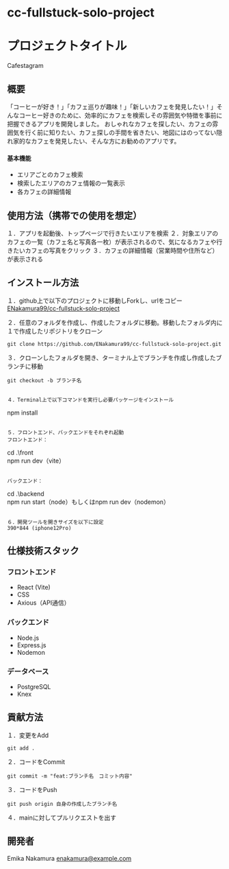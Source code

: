 # cc-fullstuck-solo-project

# プロジェクトタイトル

Cafestagram

## 概要
「コーヒーが好き！」「カフェ巡りが趣味！」「新しいカフェを発見したい！」そんなコーヒー好きのために、効率的にカフェを検索しその雰囲気や特徴を事前に把握できるアプリを開発しました。
おしゃれなカフェを探したい、カフェの雰囲気を行く前に知りたい、カフェ探しの手間を省きたい、地図にはのってない隠れ家的なカフェを発見したい、そんな方にお勧めのアプリです。


#### 基本機能
- エリアごとのカフェ検索
- 検索したエリアのカフェ情報の一覧表示
- 各カフェの詳細情報

## 使用方法（携帯での使用を想定）
１．アプリを起動後、トップページで行きたいエリアを検索
２．対象エリアのカフェの一覧（カフェ名と写真各一枚）が表示されるので、気になるカフェや行きたいカフェの写真をクリック
３．カフェの詳細情報（営業時間や住所など）が表示される


## インストール方法

１．github上で以下のプロジェクトに移動しForkし、urlをコピー
[ENakamura99/cc-fullstuck-solo-project](https://github.com/ENakamura99/cc-fullstuck-solo-project.git)

２．任意のフォルダを作成し、作成したフォルダに移動。移動したフォルダ内に１で作成したリポジトリをクローン
```
git clone https://github.com/ENakamura99/cc-fullstuck-solo-project.git
```

３．クローンしたフォルダを開き、ターミナル上でブランチを作成し作成したブランチに移動
```
git checkout -b ブランチ名


４．Terminal上で以下コマンドを実行し必要パッケージをインストール
```
npm install
```

５．フロントエンド、バックエンドをそれぞれ起動
フロントエンド：
```
cd .\front\
npm run dev（vite）
```

バックエンド：
```
cd .\backend\
npm run start（node）もしくはnpm run dev（nodemon）
```

６．開発ツールを開きサイズを以下に設定
390*844 (iphone12Pro)
```

## 仕様技術スタック

### フロントエンド
- React (Vite)
- CSS
- Axious（API通信）

### バックエンド
- Node.js
- Express.js
- Nodemon

### データベース
- PostgreSQL
- Knex

## 貢献方法
１．変更をAdd
```
git add .
```

２．コードをCommit
```
git commit -m "feat:ブランチ名　コミット内容"
```

３．コードをPush
```
git push origin 自身の作成したブランチ名
```

４．mainに対してプルリクエストを出す


## 開発者
Emika Nakamura <enakamura@example.com>